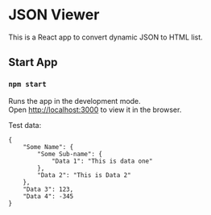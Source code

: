 # JSON Viewer
This is a React app to convert dynamic JSON to HTML list.


## Start App
### `npm start`

Runs the app in the development mode.\
Open [http://localhost:3000](http://localhost:3000) to view it in the browser.


Test data:
```
{
    "Some Name": { 
        "Some Sub-name": { 
            "Data 1": "This is data one" 
        },
        "Data 2": "This is Data 2" 
    },
    "Data 3": 123,
    "Data 4": -345
}
```

